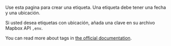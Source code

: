 Use esta pagina para crear una etiqueta. Una etiqueta debe tener una fecha y una ubicación.

Si usted desea etiquetas con ubicación, añada una clave en su archivo Mapbox API `,env`.

You can read more about tags in [the official documentation](https://firefly-iii.readthedocs.io/en/latest/concepts/tags.html).